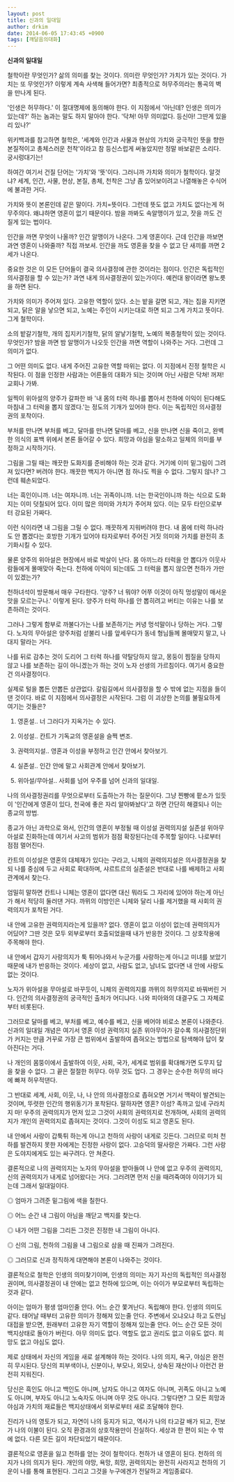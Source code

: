 ```yaml
---
layout: post
title: 신과의 일대일
author: drkim
date: 2014-06-05 17:43:45 +0900
tags: [깨달음의대화]
---
```

**신과의 일대일**

  


철학이란 무엇인가? 삶의 의미를 찾는 것이다. 의미란 무엇인가? 가치가 있는 것이다. 가치는 또 무엇인가? 이렇게 계속 사색해 들어가면? 최종적으로 허무주의라는 통곡의 벽을 만나게 된다. 

  


'인생은 허무하다.' 이 절대명제에 동의해야 한다. 이 지점에서 '아닌데? 인생은 의미가 있는데?' 하는 놈과는 말도 하지 말아야 한다. '닥쳐! 아무 의미없다. 등신아! 그딴게 있을 리 있나?' 

  


위키백과를 참고하면 철학은, '세계와 인간과 사물과 현상의 가치와 궁극적인 뜻을 향한 본질적이고 총체스러운 천착'이라고 참 등신스럽게 써놓았지만 정말 바보같은 소리다. 궁시렁대기는! 

  


하여간 여기서 건질 단어는 '가치'와 '뜻'이다. 그러니까 가치와 의미가 철학이다. 알것냐? 세계, 인간, 사물, 현상, 본질, 총체, 천착은 그냥 좀 있어보이려고 나열해놓은 수식어에 불과한 거다.

  


가치와 뜻이 본론인데 같은 말이다. 가치=뜻이다. 그런데 뜻도 없고 가치도 없다는게 허무주의다. 왜냐하면 영혼이 없기 때문이다. 밤을 까봐도 속알맹이가 있고, 잣을 까도 건질게 있는 법이다. 

  


인간을 까면 무엇이 나올까? 인간 알맹이가 나온다. 그게 영혼이다. 근데 인간을 까보면 과연 영혼이 나와줄까? 직접 까보셔. 인간을 까도 영혼을 찾을 수 없고 단 새끼를 까면 2세가 나온다. 

  


중요한 것은 이 모든 단어들이 결국 의사결정에 관한 것이라는 점이다. 인간은 독립적인 의사결정을 할 수 있는가? 과연 내게 의사결정권이 있는가이다. 예컨대 왕이라면 왕노릇을 하면 된다. 

  


가치와 의미가 주어져 있다. 고유한 역할이 있다. 소는 밭을 갈면 되고, 개는 집을 지키면 되고, 닭은 알을 낳으면 되고, 노예는 주인이 시키는대로 하면 되고 그게 가치고 뜻이다. 그게 철학이다. 

  


소의 밭갈기철학, 개의 집지키기철학, 닭의 알낳기철학, 노예의 복종철학이 있는 것이다. 무엇인가? 밤을 까면 밤 알맹이가 나오듯 인간을 까면 역할이 나와주는 거다. 그런데 그 의미가 없다. 

  


그 어떤 의미도 없다. 내게 주어진 고유한 역할 따위는 없다. 이 지점에서 진정 철학은 시작된다. 이 점을 인정한 사람과는 어른들의 대화가 되는 것이며 아닌 사람은 닥쳐! 꺼져! 교회나 가봐. 

  


일찍이 위아설의 양주가 갈파한 바 '내 몸의 터럭 하나를 뽑아서 천하에 이익이 된다해도 마침내 그 터럭을 뽑지 않겠다.'는 정도의 기개가 있어야 한다. 이는 독립적인 의사결정권의 포착이다. 

  


부처를 만나면 부처를 베고, 달마를 만나면 달마를 베고, 신을 만나면 신을 죽이고, 완벽한 의식의 표백 위에서 본론 들어갈 수 있다. 희망과 야심을 말소하고 일체의 의미를 부정하고 시작하기다. 

  


그림을 그릴 때는 깨끗한 도화지를 준비해야 하는 것과 같다. 거기에 이미 밑그림이 그려져 있다면? 버려야 한다. 깨끗한 백지가 아니면 점 하나도 찍을 수 없다. 그렇지 않나? 그런데 훼손되었다.

  


너는 흑인이니까. 너는 여자니까. 너는 귀족이니까. 너는 한국인이니까 하는 식으로 도화지는 이미 덧칠되어 있다. 이미 많은 의미와 가치가 주어져 있다. 이는 모두 타인으로부터 강요된 가짜다. 

  


이런 식이라면 내 그림을 그릴 수 없다. 깨끗하게 지워버려야 한다. 내 몸에 터럭 하나라도 안 뽑겠다는 호방한 기개가 있어야 타자로부터 주어진 거짓 의미와 가치를 완전히 초기화시킬 수 있다. 

  


물론 양주의 위아설은 현장에서 바로 박살이 난다. 몸 아끼느라 터럭을 안 뽑다가 이웃사람들에게 몰매맞아 죽는다. 천하에 이익이 되는데도 그 터럭을 뽑지 않으면 천하가 가만이 있겠는가? 

  


천하녀석이 방문해서 매우 구타한다. '양주? 너 뭐야? 어쭈 이것이 아직 멍성말이 매서운 맛을 모르는구나.' 이렇게 된다. 양주가 터럭 하나를 안 뽑히려고 버티는 이유는 나를 보존하려는 것이다. 

  


그러나 그렇게 함부로 까불다가는 나를 보존하기는 커녕 멍석말이나 당하는 거다. 그렇다. 노자의 무아설은 양주처럼 섣불리 나를 앞세우다가 동네 형님들께 몰매맞지 말고, 나대지 말라는 거다.

  


나를 뒤로 감추는 것이 도리어 그 터럭 하나를 약탈당하지 않고, 몽둥이 찜질을 당하지 않고 나를 보존하는 길이 아니겠는가 하는 것이 노자 선생의 가르침이다. 여기서 중요한건 의사결정이다. 

  


실제로 털을 뽑든 안뽑든 상관없다. 갈림길에서 의사결정을 할 수 밖에 없는 지점을 들이댄 것이다. 바로 이 지점에서 의사결정은 시작된다. 그럼 이 괴상한 논의를 불필요하게 여기는 것들은?

  


1) 영혼설.. 너 그러다가 지옥가는 수 있다.   
      
2) 이성설.. 칸트가 기독교의 영혼설을 슬쩍 변조.   
      
3) 권력의지설.. 영혼과 이성을 부정하고 인간 안에서 찾아보기.   
      
4) 실존설.. 인간 안에 말고 사회관계 안에서 찾아보기.   
      
5) 위아설/무아설.. 사회를 넘어 우주를 넘어 신과의 일대일. 

  


나의 의사결정권리를 무엇으로부터 도출하는가 하는 질문이다. 그냥 찐빵에 팥소가 있듯이 '인간에게 영혼이 있다, 천국에 좋은 자리 알아봐놨다'고 하면 간단히 해결되나 이는 종교의 방법. 

  


종교가 아닌 과학으로 와서, 인간의 영혼이 부정될 때 이성설 권력의지설 실존설 위아무아설로 진화하는데 여기서 사고의 범위가 점점 확장된다는데 주목할 일이다. 나로부터 점점 멀어진다. 

  


칸트의 이성설은 영혼의 대체재가 있다는 구라고, 니체의 권력의지설은 의사결정권을 찾되 나를 중심에 두고 사회로 확대하며, 샤르트르의 실존설은 반대로 나를 배제하고 사회관계에서 찾는다.

  


엄밀히 말하면 칸트나 니체는 영혼이 없다면 대신 뭐라도 그 자리에 있어야 하는게 아닌가 해서 적당히 둘러댄 거다. 까뮈의 이방인은 니체와 달리 나를 제거했을 때 사회의 권력의지가 포착된 거다. 

  


내 안에 고유한 권력의지라는게 있을까? 없다. 영혼이 없고 이성이 없는데 권력의지가 어딨어? 그딴 것은 모두 외부로부터 호출되었을때 내가 반응한 것이다. 그 상호작용에 주목해야 한다. 

  


내 안에서 갑자기 사랑의지가 툭 튀어나와서 누군가를 사랑하는게 아니고 미녀를 보았기 때문에 내가 반응하는 것이다. 세상이 없고, 사람도 없고, 남녀도 없다면 내 안에 사랑도 없는 것이다. 

  


노자가 위아설을 무아설로 바꾸듯이, 니체의 권력의지를 까뮈의 허무의지로 바꿔버린 거다. 인간의 의사결정권의 궁극적인 출처가 어디냐다. 나와 피아와의 대결구도 그 자체로부터 비롯된다. 

  


그러므로 달마를 베고, 부처를 베고, 예수를 베고, 신을 베어야 비로소 본론이 나와준다. 신과의 일대일 개념은 여기서 영혼 이성 권력의지 실존 위아무아가 갈수록 의사결정단위가 커지는 만큼 거꾸로 가장 큰 범위에서 출발하여 좁혀오는 방법으로 탐색해야 답이 찾아진다는 거다. 

  


나 개인의 몸뚱이에서 출발하여 이웃, 사회, 국가, 세계로 범위를 확대해가면 도무지 답을 찾을 수 없다. 그 끝은 절절한 허무다. 아무 것도 업다. 그 경우는 순수한 허무의 바다에 빠져 허우적댄다.

  


그 반대로 세계, 사회, 이웃, 나, 나 안의 의사결정으로 좁혀오면 거기서 맥락이 발견되는 것이며, 뚜렷한 인간의 행위동기가 포착된다. 말하자면 영혼? 이성? 족까고 있네 구라치지 마! 우주의 권력의지가 먼저 있고 그것이 사회의 권력의지로 전개하며, 사회의 권력의지가 개인의 권력의지로 좁혀지는 것이다. 그것이 이성도 되고 영혼도 된다.

  


내 안에서 사랑이 갑툭튀 하는게 아니고 천하의 사랑이 내게로 깃든다. 그러므로 미처 천하를 발견하지 못한 자에게는 진정한 사랑이 없다. 고승덕의 딸사랑은 가짜다. 그런 사랑은 도야지에게도 있는 싸구려다. 안 쳐준다. 

  


결론적으로 나의 권력의지는 노자의 무아설을 받아들여 나 안에 없고 우주의 권력의지, 신의 권력의지가 내게로 넘어왔다는 거다. 그러려면 먼저 신을 때려죽여야 이야기가 되는데 그래서 일대일이다. 

  


◎ 엄마가 그려준 밑그림에 색을 칠한다.   
      
◎ 어느 순간 내 그림이 아님을 깨닫고 백지를 찾는다.   
      
◎ 내가 어떤 그림을 그리든 그것은 진정한 내 그림이 아니다.   
      
◎ 신의 그림, 천하의 그림을 내 그림으로 삼을 때 진짜가 그려진다.   
      
◎ 그러므로 신과 정직하게 대면해야 본론이 나와주는 것이다. 

  


결론적으로 철학은 인생의 의미찾기이며, 인생의 의미는 자기 자신의 독립적인 의사결정권이며, 의사결정권이 내 안에는 없고 천하에 있으며, 이는 아이가 부모로부터 독립하는 것과 같다. 

  


아이는 엄마가 평생 엄마인줄 안다. 어느 순간 쫓겨난다. 독립해야 한다. 인생의 의미도 같다. 태어날 때부터 고유한 의미가 정해져 있는줄 안다. 주변에서 오냐오냐 하고 도련님 대접을 받으면, 원래부터 고유한 자기 역할이 정해져 있는줄 안다. 어느 순간 모든 것이 백지상태로 돌아가 버린다. 아무 의미도 없다. 역할도 없고 권리도 없고 이유도 없다. 희망도 없고 야심도 없다. 

  


제로 상태에서 자신의 게임을 새로 설계해야 하는 것이다. 나의 의지, 욕구, 야심은 완전히 무시된다. 당신의 피부색이나, 신분이나, 부모나, 외모나, 상속된 재산이나 이런건 완전히 지워진다. 

  


당신은 흑인도 아니고 백인도 아니며, 남자도 아니고 여자도 아니며, 귀족도 아니고 노예도 아니며, 부자도 아니고 노숙자도 아니며 아무 것도 아니다. 그렇다면? 그 모든 희망과 야심과 가치의 재료들은 백지상태에서 외부로부터 새로 조달해야 한다. 

  


진리가 나의 영토가 되고, 자연이 나의 둥지가 되고, 역사가 나의 타고갈 배가 되고, 진보가 나의 이불이 된다. 오직 환경과의 상호작용만이 진실하다. 세상과 한 편이 되는 수 밖에 없다. 다른 모든 길이 차단되었기 때문이다. 

  


결론적으로 영혼을 잃고 천하를 얻는 것이 철학이다. 천하가 내 영혼이 된다. 천하의 의지가 나의 의지가 된다. 개인의 야망, 욕망, 희망, 권력의지는 완전히 사라지고 천하의 기운이 나를 통해 표현된다. 그리고 그것을 누구에겐가 전달하고 게임종료다.
